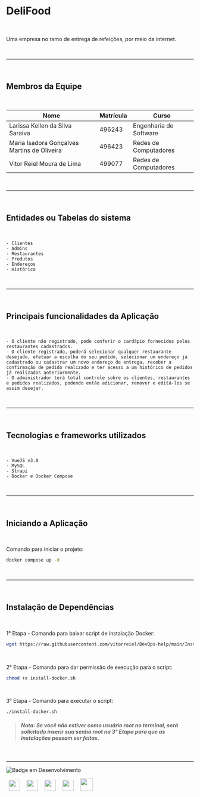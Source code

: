 # DeliFood
<br>

Uma empresa no ramo de entrega de refeições, por meio da internet.

<br>

---
<br>

## Membros da Equipe
<br>

<div style="display: inline_block;" align="center">
   
   | Nome | Matrícula | Curso |
   |--- |--- |--- |
   | Larissa Kellen da Silva Saraiva | 496243 | Engenharia de Software |
   | Maria Isadora Gonçalves Martins de Oliveira | 496423 | Redes de Computadores |
   | Vitor Reiel Moura de Lima | 499077 | Redes de Computadores | 
   
</div>
<br>

---
<br>

## Entidades ou Tabelas do sistema
<br>

    - Clientes
    - Admins
    - Restaurantes
    - Produtos
    - Endereços
    - Histórico 
<br>

---
<br>

## Principais funcionalidades da Aplicação
<br>

    - O cliente não registrado, pode conferir o cardápio fornecidos pelos restaurantes cadastrados.
    - O cliente registrado, poderá selecionar qualquer restaurante desejado, efetuar a escolha do seu pedido, selecionar um endereço já cadastrado ou cadastrar um novo endereço de entrega, receber a confirmação de pedido realizado e ter acesso a um histórico de pedidos já realizados anteriormente.
    - O administrador terá total controle sobre os clientes, restaurantes e pedidos realizados, podendo então adicionar, remover e editá-los se assim desejar.
<br>

---
<br>

## Tecnologias e frameworks utilizados
<br>

    - VueJS v3.0
    - MySQL
    - Strapi
    - Docker e Docker Compose
<br>

---
<br>

## Iniciando a Aplicação
<br>

Comando para iniciar o projeto:
```sh
docker compose up -d
```
<br>

---
<br>

## Instalação de Dependências
<br>

1° Etapa - Comando para baixar script de instalação Docker:
```sh
wget https://raw.githubusercontent.com/vitorreiel/DevOps-help/main/Install/Docker-Install/install-docker.sh
```
<br>

2° Etapa - Comando para dar permissão de execução para o script:
```sh
chmod +x install-docker.sh
```
<br>

3° Etapa - Comando para executar o script:
```sh
./install-docker.sh
```

> ##### *Nota: Se você não estiver como usuário root no terminal, será solicitado inserir sua senha root na 3° Etapa para que as instalações possam ser feitas.*
<br>

---
<div style="display: inline_block;">

   ![Badge em Desenvolvimento](http://img.shields.io/static/v1?label=STATUS&message=EM%20DESENVOLVIMENTO&color=GREEN&style=for-the-badge)

</div>
<div style="display: inline_block;">
   <img height="30" width="30" hspace="7" src="https://cdn.jsdelivr.net/gh/devicons/devicon/icons/html5/html5-original.svg" />
   <img height="30" width="30" hspace="7" src="https://cdn.jsdelivr.net/gh/devicons/devicon/icons/css3/css3-original.svg" />
   <img height="30" width="30" hspace="7" src="https://cdn.jsdelivr.net/gh/devicons/devicon/icons/vuejs/vuejs-original.svg" />
   <img height="30" width="30" hspace="7" src="https://cdn.jsdelivr.net/gh/devicons/devicon/icons/nodejs/nodejs-original.svg" />
   <img height="34" width="34" hspace="7" src="https://cdn.jsdelivr.net/gh/devicons/devicon/icons/docker/docker-original.svg" />
</div>
